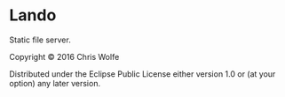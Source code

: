 # Lando

Static file server.


Copyright © 2016 Chris Wolfe

Distributed under the Eclipse Public License either version 1.0 or (at
your option) any later version.
